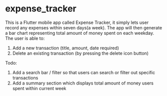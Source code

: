 # expense_tracker
 This is a Flutter mobile app called Expense Tracker, it simply lets user record any expenses within seven days(a week). The app will then generate a bar chart representing total amount of money spent on each weekday. The user is able to:
 1. Add a new transaction (title, amount, date required)
 2. Delete an existing transaction (by pressing the delete icon button)

Todo:
1. Add a search bar / filter so that users can search or filter out specific transactions
2. Add a summary section which displays total amount of money users spent within current week
